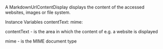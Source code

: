 A MarkdownUrlContentDisplay displays the content of the accessed websites, images or file system.

Instance Variables
	contentText:	<TextMorph>
	mime:				<MIMEDocument>

contentText
	- is the area in which the content of e.g. a website is displayed

mime
	- is the MIME document type
